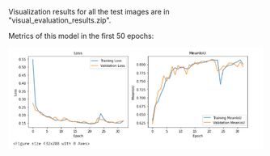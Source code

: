 Visualization results for all the test images are in "visual_evaluation_results.zip".

Metrics of this model in the first 50 epochs:

![Metrics](https://github.com/RePAIRProject/fragment-restoration/blob/main/UNET/Model_to_detect_3_class_background_pattern_foreground_simplifiedUNET/metrics.png)
